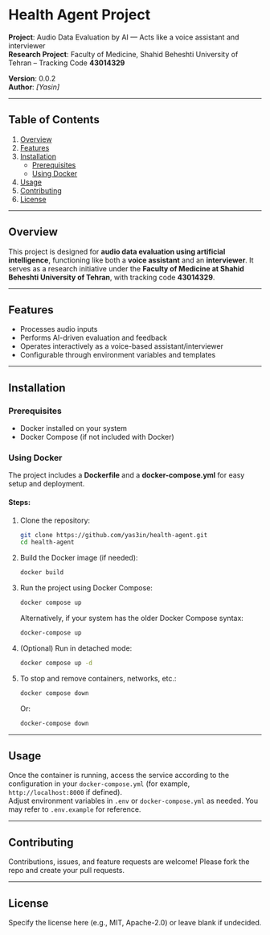 # Health Agent Project

**Project**: Audio Data Evaluation by AI — Acts like a voice assistant and interviewer  
**Research Project**: Faculty of Medicine, Shahid Beheshti University of Tehran – Tracking Code **43014329**

**Version**: 0.0.2  
**Author**: _[Yasin]_

---

## Table of Contents

1. [Overview](#overview)  
2. [Features](#features)  
3. [Installation](#installation)  
   - [Prerequisites](#prerequisites)  
   - [Using Docker](#using-docker)  
4. [Usage](#usage)  
5. [Contributing](#contributing)  
6. [License](#license)

---

## Overview

This project is designed for **audio data evaluation using artificial intelligence**, functioning like both a **voice assistant** and an **interviewer**. It serves as a research initiative under the **Faculty of Medicine at Shahid Beheshti University of Tehran**, with tracking code **43014329**.

---

## Features

- Processes audio inputs
- Performs AI-driven evaluation and feedback
- Operates interactively as a voice-based assistant/interviewer
- Configurable through environment variables and templates

---

## Installation

### Prerequisites

- Docker installed on your system  
- Docker Compose (if not included with Docker)

### Using Docker

The project includes a **Dockerfile** and a **docker-compose.yml** for easy setup and deployment.

#### Steps:

1. Clone the repository:  
   ```bash
   git clone https://github.com/yas3in/health-agent.git
   cd health-agent
   ```

2. Build the Docker image (if needed):  
   ```bash
   docker build
   ```

3. Run the project using Docker Compose:  
   ```bash
   docker compose up
   ```

   Alternatively, if your system has the older Docker Compose syntax:  
   ```bash
   docker-compose up
   ```

4. (Optional) Run in detached mode:  
   ```bash
   docker compose up -d
   ```

5. To stop and remove containers, networks, etc.:  
   ```bash
   docker compose down
   ```
   Or:
   ```bash
   docker-compose down
   ```

---

## Usage

Once the container is running, access the service according to the configuration in your `docker-compose.yml` (for example, `http://localhost:8000` if defined).  
Adjust environment variables in `.env` or `docker-compose.yml` as needed. You may refer to `.env.example` for reference.

---

## Contributing

Contributions, issues, and feature requests are welcome! Please fork the repo and create your pull requests.

---

## License

Specify the license here (e.g., MIT, Apache-2.0) or leave blank if undecided.
